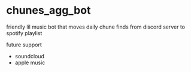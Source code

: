 # chunes_agg_bot
friendly lil music bot that moves daily chune finds from discord server to spotify playlist

future support
- soundcloud
- apple music
